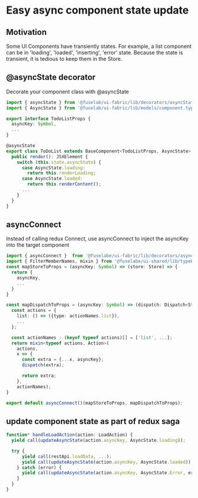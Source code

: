 # Easy async component state update

## Motivation

Some UI Components have transiently states. For example, a list component can be in 'loading', 'loaded', 'inserting', 'error' state. Because
the state is transient, it is tedious to keep them in the Store.

## @asyncState decorator

Decorate your component class with @asyncState

```typescript
import { asyncState } from '@fuselab/ui-fabric/lib/decorators/asyncState';
import { AsyncState } from '@fuselab/ui-fabric/lib/models/component.types';

export interface TodoListProps {
  asyncKey: Symbol,
  ...
}

@asyncState
export class ToDoList extends BaseComponent<TodoListProps, AsyncState> {
  public render(): JSXElement {
    switch (this.state.asyncState) {
      case AsyncState.loading:
        return this.renderLoading;
      case AsyncState.loaded:
        return this.renderContent();
      ...
    }
  }
}
```

## asyncConnect

Instead of calling redux Connect, use asyncConnect to inject the asyncKey into the target component

```typescript
import { asyncConnect }  from '@fuselabe/ui-fabric/lib/decorators/asyncState';
import { FilterMemberNames, mixin } from '@fuselabe/ui-shared/lib/typeHelpers';
const mapStoreToProps = (asyncKey: Symbol) => (store: Store) => {
  return {
    asyncKey,
    ...
  }
}

const mapDispatchToProps = (asyncKey: Symbol) => (dispatch: Dispatch<Store>) => {
  const actions = {
    list: () => ({type: actionNames.list}),
    ...
  };

  const actionNames : (keyof typeof actions)[] = ['list', ...];
  return mixin<typeof actions, Action>(
    actions,
    x => {
      const extra = {...x, asyncKey};
      dispatch(extra);

      return extra;
    },
    actionNames);
}

export default asyncConnect()(mapStoreToProps, mapDispatchToProps);
```

## update component state as part of redux saga

```typescript
function* handleLoadAction(action: LoadAction) {
  yield call(updateAsyncState(action.asyncKey, AsyncState.loading));

  try {
      yield call(restApi.loadData, ...);
      yield call(updateAsyncState(action.asyncKey, AsyncState.loaded));
    } catch (error) {
      yield call(updateAsyncState(action.asyncKey, AsyncState.Error, error));
    }
  }
}

```
